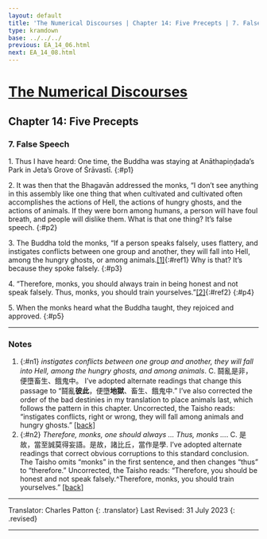 ```yaml
---
layout: default
title: 'The Numerical Discourses | Chapter 14: Five Precepts | 7. False Speech'
type: kramdown
base: ../../../
previous: EA_14_06.html
next: EA_14_08.html
---
```


# [The Numerical Discourses](../index.html)
## Chapter 14: Five Precepts
### 7. False Speech

1\. Thus I have heard: One time, the Buddha was staying at Anāthapiṇḍada’s Park in Jeta’s Grove of Śrāvastī.
{:#p1}

2\. It was then that the Bhagavān addressed the monks, “I don’t see anything in this assembly like one thing that when cultivated and cultivated often accomplishes the actions of Hell, the actions of hungry ghosts, and the actions of animals. If they were born among humans, a person will have foul breath, and people will dislike them. What is that one thing? It’s false speech.
{:#p2}

3\. The Buddha told the monks, “If a person speaks falsely, uses flattery, and instigates conflicts between one group and another, they will fall into Hell, among the hungry ghosts, or among animals.[\[1\]](#n1){:#ref1} Why is that? It’s because they spoke falsely.
{:#p3}

4\. “Therefore, monks, you should always train in being honest and not speak falsely. Thus, monks, you should train yourselves.”[\[2\]](#n2){:#ref2}
{:#p4}

5\. When the monks heard what the Buddha taught, they rejoiced and approved.
{:#p5}

---

### Notes

1. {:#n1} <em>instigates conflicts between one group and another, they will fall into Hell, among the hungry ghosts, and among animals</em>. C. 鬪亂是非，便墮畜生、餓鬼中。 I’ve adopted alternate readings that change this passage to “鬪亂<strong>彼此</strong>，便墮<strong>地獄</strong>、畜生、餓鬼中.” I’ve also corrected the order of the bad destinies in my translation to place animals last, which follows the pattern in this chapter. Uncorrected, the Taisho reads: “instigates conflicts, right or wrong, they will fall among animals and hungry ghosts.” [\[back\]](#ref1)
2. {:#n2} <em>Therefore, monks, one should always … Thus, monks …</em>. C. 是故，當至誠莫得妄語。是故，諸比丘，當作是學. I’ve adopted alternate readings that correct obvious corruptions to this standard conclusion. The Taisho omits “monks” in the first sentence, and then changes “thus” to “therefore.” Uncorrected, the Taisho reads: “Therefore, you should be honest and not speak falsely.^Therefore, monks, you should train yourselves.” [\[back\]](#ref2)

---

Translator: Charles Patton
{: .translator}
Last Revised: 31 July 2023
{: .revised}

---